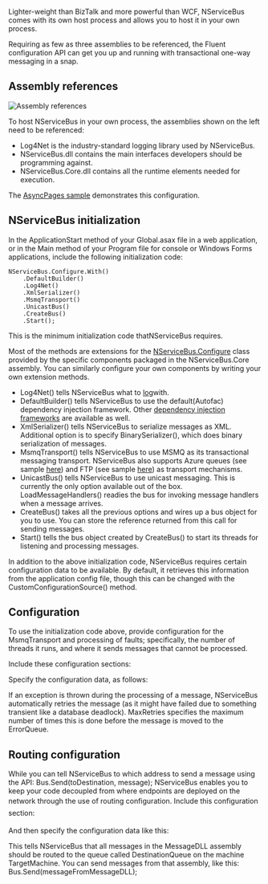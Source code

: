 <!--
title: "Hosting NServiceBus in Your Own Process"
tags: 
-->

Lighter-weight than BizTalk and more powerful than WCF, NServiceBus comes with its own host process and allows you to host it in your own process.

Requiring as few as three assemblies to be referenced, the Fluent configuration API can get you up and running with transactional one-way messaging in a snap.

Assembly references
-------------------

![Assembly references](https://particular.blob.core.windows.net/media/Default/images/webapp_references.png)

To host NServiceBus in your own process, the assemblies shown on the left need to be referenced:

-   Log4Net is the industry-standard logging library used by
    NServiceBus.
-   NServiceBus.dll contains the main interfaces developers should be
    programming against.
-   NServiceBus.Core.dll contains all the runtime elements needed for
    execution.

The [AsyncPages sample](https://github.com/NServiceBus/NServiceBus/tree/master/Samples/AsyncPages) demonstrates this configuration.


NServiceBus initialization
--------------------------

In the ApplicationStart method of your Global.asax file in a web application, or in the Main method of your Program file for console or Windows Forms applications, include the following initialization code:


    NServiceBus.Configure.With()
        .DefaultBuilder()
        .Log4Net()
        .XmlSerializer()
        .MsmqTransport()
        .UnicastBus()
        .CreateBus()
        .Start();


This is the minimum initialization code thatNServiceBus requires.

Most of the methods are extensions for the
[NServiceBus.Configure](https://github.com/NServiceBus/NServiceBus/blob/master/src/config/NServiceBus.Config/Configure.cs) class provided by the specific components packaged in the NServiceBus.Core assembly. You can similarly configure your own components by writing your own extension methods.

-   Log4Net() tells NServiceBus what to
    [log](logging-in-nservicebus.md)with.
-   DefaultBuilder() tells NServiceBus to use the default(Autofac)
    dependency injection framework. Other [dependency injection
    frameworks](containers.md) are available as well.
-   XmlSerializer() tells NServiceBus to serialize messages as XML.
    Additional option is to specify BinarySerializer(), which does
    binary serialization of messages.
-   MsmqTransport() tells NServiceBus to use MSMQ as its transactional
    messaging transport. NServiceBus also supports Azure queues (see
    sample
    [here](http://github.com/NServiceBus/NServiceBus/tree/master/Samples/Azure))
    and FTP (see sample
    [here](http://github.com/NServiceBus/NServiceBus/tree/master/Samples/FtpSample))
    as transport mechanisms.
-   UnicastBus() tells NServiceBus to use unicast messaging. This is
    currently the only option available out of the box.
    LoadMessageHandlers() readies the bus for invoking message handlers
    when a message arrives.
-   CreateBus() takes all the previous options and wires up a bus object
    for you to use. You can store the reference returned from this call
    for sending messages.
-   Start() tells the bus object created by CreateBus() to start its
    threads for listening and processing messages.

In addition to the above initialization code, NServiceBus requires certain configuration data to be available. By default, it retrieves this information from the application config file, though this can be changed with the CustomConfigurationSource() method.


Configuration
-------------

To use the initialization code above, provide configuration for the MsmqTransport and processing of faults; specifically, the number of threads it runs, and where it sends messages that cannot be processed.

Include these configuration sections:





Specify the configuration data, as follows:





If an exception is thrown during the processing of a message, NServiceBus automatically retries the message (as it might have failed due to something transient like a database deadlock). MaxRetries specifies the maximum number of times this is done before the message is moved to the ErrorQueue.

Routing configuration
---------------------

While you can tell NServiceBus to which address to send a message using the API: Bus.Send(toDestination, message); NServiceBus enables you to keep your code decoupled from where endpoints are deployed on the network through the use of routing configuration. I<span style="font-size: 14px; line-height: 24px;">nclude this configuration section:</span>




And then specify the configuration data like this:









This tells NServiceBus that all messages in the MessageDLL assembly should be routed to the queue called DestinationQueue on the machine TargetMachine. You can send messages from that assembly, like this: Bus.Send(messageFromMessageDLL);

